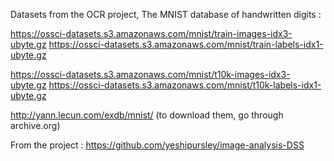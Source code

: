 Datasets from the OCR project, The MNIST database of handwritten digits : 

https://ossci-datasets.s3.amazonaws.com/mnist/train-images-idx3-ubyte.gz
https://ossci-datasets.s3.amazonaws.com/mnist/train-labels-idx1-ubyte.gz

https://ossci-datasets.s3.amazonaws.com/mnist/t10k-images-idx3-ubyte.gz
https://ossci-datasets.s3.amazonaws.com/mnist/t10k-labels-idx1-ubyte.gz

http://yann.lecun.com/exdb/mnist/ (to download them, go through archive.org)


From the project : https://github.com/yeshipursley/image-analysis-DSS